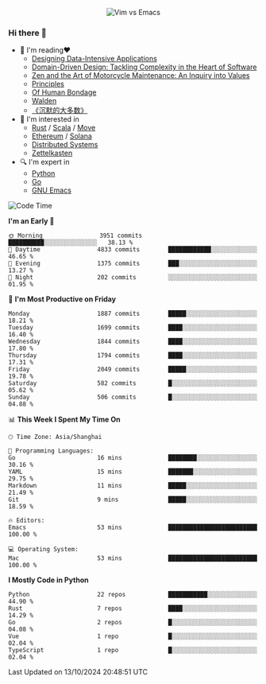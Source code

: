 <p align="center">
    <img src="https://gist.githubusercontent.com/coldnight/e696baffb094e71c96cb302118878eae/raw/40ea5053a6f66cc65f90f437e4173497da225958/banner.gif" alt="Vim vs Emacs" />
</p>

### Hi there 👋

- 📖 I'm reading❤️
    + [Designing Data-Intensive Applications](https://www.oreilly.com/library/view/designing-data-intensive-applications/9781491903063/)
    + [Domain-Driven Design: Tackling Complexity in the Heart of Software](https://www.dddcommunity.org/book/evans_2003/)
    + [Zen and the Art of Motorcycle Maintenance: An Inquiry into Values](https://en.wikipedia.org/wiki/Zen_and_the_Art_of_Motorcycle_Maintenance)
    + [Principles](https://www.principles.com/)
    + [Of Human Bondage](https://en.wikipedia.org/wiki/Of_Human_Bondage)
    + [Walden](https://en.wikipedia.org/wiki/Walden)
    + [《沉默的大多数》](https://en.wikipedia.org/wiki/Silent_majority)
- 🌱 I'm interested in
    + [Rust](https://www.rust-lang.org/) / [Scala](https://www.scala-lang.org/) / [Move](https://github.com/move-language/move/)
    + [Ethereum](https://ethereum.org/en/) / [Solana](https://solana.com/)
	+ [Distributed Systems](https://www.linuxzen.com/notes/topics/20200320174417_%E5%88%86%E5%B8%83%E5%BC%8F/)
	+ [Zettelkasten](https://www.linuxzen.com/notes/notes/20220120080920-slip_box/)
- 🔍 I'm expert in
    + [Python](https://www.python.org/)
    + [Go](https://go.dev/)
    + [GNU Emacs](https://www.gnu.org/software/emacs/)

<!--START_SECTION:waka-->
![Code Time](http://img.shields.io/badge/Code%20Time-3%2C157%20hrs%2038%20mins-blue)

**I'm an Early 🐤** 

```text
🌞 Morning                3951 commits        ██████████░░░░░░░░░░░░░░░   38.13 % 
🌆 Daytime                4833 commits        ████████████░░░░░░░░░░░░░   46.65 % 
🌃 Evening                1375 commits        ███░░░░░░░░░░░░░░░░░░░░░░   13.27 % 
🌙 Night                  202 commits         ░░░░░░░░░░░░░░░░░░░░░░░░░   01.95 % 
```
📅 **I'm Most Productive on Friday** 

```text
Monday                   1887 commits        █████░░░░░░░░░░░░░░░░░░░░   18.21 % 
Tuesday                  1699 commits        ████░░░░░░░░░░░░░░░░░░░░░   16.40 % 
Wednesday                1844 commits        ████░░░░░░░░░░░░░░░░░░░░░   17.80 % 
Thursday                 1794 commits        ████░░░░░░░░░░░░░░░░░░░░░   17.31 % 
Friday                   2049 commits        █████░░░░░░░░░░░░░░░░░░░░   19.78 % 
Saturday                 582 commits         █░░░░░░░░░░░░░░░░░░░░░░░░   05.62 % 
Sunday                   506 commits         █░░░░░░░░░░░░░░░░░░░░░░░░   04.88 % 
```


📊 **This Week I Spent My Time On** 

```text
🕑︎ Time Zone: Asia/Shanghai

💬 Programming Languages: 
Go                       16 mins             ████████░░░░░░░░░░░░░░░░░   30.16 % 
YAML                     15 mins             ███████░░░░░░░░░░░░░░░░░░   29.75 % 
Markdown                 11 mins             █████░░░░░░░░░░░░░░░░░░░░   21.49 % 
Git                      9 mins              █████░░░░░░░░░░░░░░░░░░░░   18.59 % 

🔥 Editors: 
Emacs                    53 mins             █████████████████████████   100.00 % 

💻 Operating System: 
Mac                      53 mins             █████████████████████████   100.00 % 
```

**I Mostly Code in Python** 

```text
Python                   22 repos            ███████████░░░░░░░░░░░░░░   44.90 % 
Rust                     7 repos             ████░░░░░░░░░░░░░░░░░░░░░   14.29 % 
Go                       2 repos             █░░░░░░░░░░░░░░░░░░░░░░░░   04.08 % 
Vue                      1 repo              █░░░░░░░░░░░░░░░░░░░░░░░░   02.04 % 
TypeScript               1 repo              █░░░░░░░░░░░░░░░░░░░░░░░░   02.04 % 
```




 Last Updated on 13/10/2024 20:48:51 UTC
<!--END_SECTION:waka-->
